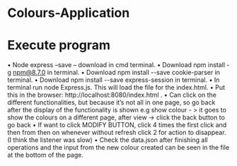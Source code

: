 # Colours-Application

# Execute program
•	Node express –save – download in cmd terminal.
•	Download npm install -g npm@8.7.0 in terminal.
•	Download npm install --save cookie-parser in terminal.
•	Download npm install --save express-session in terminal.
•	In terminal run node Express.js. This will load the file for the index.html.
•	Put this in the browser: http://localhost:8080/index.html . 
•	Can click on the different functionalities, but because it’s not all in one page, so go back after the display of the functionality is shown e.g show colour - > it goes to show the colours on a different page, after view -> click the back button to go back
•	If want to click MODIFY BUTTON, click 4 times the first click and then from then on whenever without refresh click 2 for action to disappear. (I think the listener was slow)
•	Check the data.json after finishing all operations and the input from the new colour created can be seen in the file at the bottom of the page.
